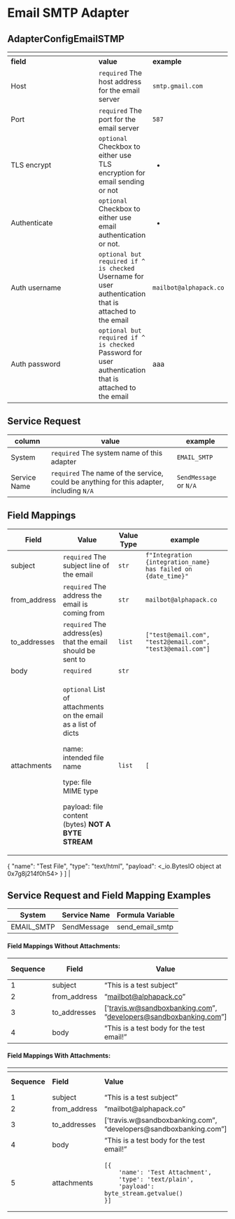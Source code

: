 # Email SMTP Adapter

## AdapterConfigEmailSTMP <a href="#emailsmtpadapter-adapterconfigemailstmp" id="emailsmtpadapter-adapterconfigemailstmp"></a>

<table data-header-hidden><thead><tr><th width="190.33333333333331"></th><th></th><th></th></tr></thead><tbody><tr><td><strong>field</strong></td><td><strong>value</strong></td><td><strong>example</strong></td></tr><tr><td>Host</td><td><code>required</code> The host address for the email server</td><td><code>smtp.gmail.com</code></td></tr><tr><td>Port</td><td><code>required</code> The port for the email server</td><td><code>587</code></td></tr><tr><td>TLS encrypt</td><td><code>optional</code> Checkbox to either use TLS encryption for email sending or not</td><td><ul><li> </li></ul></td></tr><tr><td>Authenticate</td><td><code>optional</code> Checkbox to either use email authentication or not.</td><td><ul><li> </li></ul></td></tr><tr><td>Auth username</td><td><code>optional but required if ^ is checked</code> Username for user authentication that is attached to the email</td><td><code>mailbot@alphapack.co</code></td></tr><tr><td>Auth password</td><td><code>optional but required if ^ is checked</code> Password for user authentication that is attached to the email</td><td>aaa</td></tr></tbody></table>

## Service Request <a href="#emailsmtpadapter-servicerequest" id="emailsmtpadapter-servicerequest"></a>

| **column**   | **value**                                                                               | **example**            |
| ------------ | --------------------------------------------------------------------------------------- | ---------------------- |
| System       | `required` The system name of this adapter                                              | `EMAIL_SMTP`           |
| Service Name | `required` The name of the service, could be anything for this adapter, including `N/A` | `SendMessage` or `N/A` |

## Field Mappings <a href="#emailsmtpadapter-fieldmappings" id="emailsmtpadapter-fieldmappings"></a>

| **Field**     | **Value**                                                                                                                                                                                                         | **Value Type** | **example**                                                                                                                                   |
| ------------- | ----------------------------------------------------------------------------------------------------------------------------------------------------------------------------------------------------------------- | -------------- | --------------------------------------------------------------------------------------------------------------------------------------------- |
| subject       | `required` The subject line of the email                                                                                                                                                                          | `str`          | `f"Integration {integration_name} has failed on {date_time}"`                                                                                 |
| from\_address | `required` The address the email is coming from                                                                                                                                                                   | `str`          | `mailbot@alphapack.co`                                                                                                                        |
| to\_addresses | `required` The address(es) that the email should be sent to                                                                                                                                                       | `list`         | `["test@email.com", "test2@email.com", "test3@email.com"]`                                                                                    |
| body          | `required`                                                                                                                                                                                                        | `str`          |                                                                                                                                               |
| attachments   | <p><code>optional</code> List of attachments on the email as a list of dicts</p><p>name: intended file name</p><p>type: file MIME type</p><p>payload: file content (bytes) <strong>NOT A BYTE STREAM</strong></p> | `list`         | <pre><code>[
{
    "name": "Test File",
    "type": "text/html",
    "payload": &#x3C;_io.BytesIO object at 0x7g8j214f0h54>
}
]
</code></pre> |

## Service Request and Field Mapping Examples <a href="#emailsmtpadapter-servicerequestandfieldmappingexamples" id="emailsmtpadapter-servicerequestandfieldmappingexamples"></a>

| **System**  | **Service Name** | **Formula Variable** |
| ----------- | ---------------- | -------------------- |
| EMAIL\_SMTP | SendMessage      | send\_email\_smtp    |

#### Field Mappings Without Attachments: <a href="#emailsmtpadapter-fieldmappingswithoutattachments" id="emailsmtpadapter-fieldmappingswithoutattachments"></a>

| **Sequence** | **Field**     | **Value**                                                         | **Value Type** |
| ------------ | ------------- | ----------------------------------------------------------------- | -------------- |
| 1            | subject       | “This is a test subject”                                          | str            |
| 2            | from\_address | “mailbot@alphapack.co”                                            | str            |
| 3            | to\_addresses | \['travis.w@sandboxbanking.com”, “developers@sandboxbanking.com”] | list           |
| 4            | body          | “This is a test body for the test email!”                         | str            |

#### Field Mappings With Attachments: <a href="#emailsmtpadapter-fieldmappingswithattachments" id="emailsmtpadapter-fieldmappingswithattachments"></a>

<table data-header-hidden><thead><tr><th width="131"></th><th width="138"></th><th width="374"></th><th></th></tr></thead><tbody><tr><td><strong>Sequence</strong></td><td><strong>Field</strong></td><td><strong>Value</strong></td><td><strong>Value Type</strong></td></tr><tr><td>1</td><td>subject</td><td>“This is a test subject”</td><td>str</td></tr><tr><td>2</td><td>from_address</td><td>“mailbot@alphapack.co”</td><td>str</td></tr><tr><td>3</td><td>to_addresses</td><td>['travis.w@sandboxbanking.com”, “developers@sandboxbanking.com”]</td><td>list</td></tr><tr><td>4</td><td>body</td><td>“This is a test body for the test email!”</td><td>str</td></tr><tr><td>5</td><td>attachments</td><td><pre><code>[{
    'name': 'Test Attachment',
    'type': 'text/plain',
    'payload': byte_stream.getvalue()
}]
</code></pre></td><td>list</td></tr></tbody></table>

